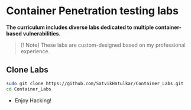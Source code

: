 # Container Penetration testing labs

**The curriculum includes diverse labs dedicated to multiple container-based vulnerabilities.**
> [! Note]
> These labs are custom-designed based on my professional experience.

## Clone Labs
```bash
sudo git clone https://github.com/SatvikHatulkar/Container_Labs.git
cd Container_Labs
```

- Enjoy Hacking!
